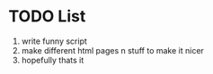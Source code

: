 # TODO List

1. write funny script
2. make different html pages n stuff to make it nicer
3. hopefully thats it